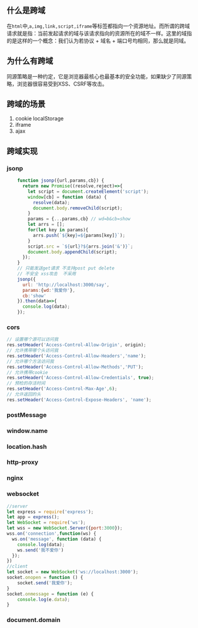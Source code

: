## 什么是跨域
在`html`中,`a,img,link,script,iframe`等标签都指向一个资源地址。而所谓的跨域请求就是指：当前发起请求的域与该请求指向的资源所在的域不一样。这里的域指的是这样的一个概念：我们认为若协议 + 域名 + 端口号均相同，那么就是同域。
## 为什么有跨域
同源策略是一种约定，它是浏览器最核心也最基本的安全功能，如果缺少了同源策略，浏览器很容易受到XSS、CSRF等攻击。
## 跨域的场景
1. cookie localStorage
2. iframe
3. ajax
## 跨域实现
### jsonp
```js
    function jsonp({url,params,cb}) {
      return new Promise((resolve,reject)=>{
        let script = document.createElement('script');
        window[cb] = function (data) {
          resolve(data);
          document.body.removeChild(script);
        }
        params = {...params,cb} // wd=b&cb=show
        let arrs = [];
        for(let key in params){
          arrs.push(`${key}=${params[key]}`);
        }
        script.src = `${url}?${arrs.join('&')}`;
        document.body.appendChild(script);
      });
    }
    // 只能发送get请求 不支持post put delete
    // 不安全 xss攻击  不采用
    jsonp({
      url: 'http://localhost:3000/say',
      params:{wd:'我爱你'},
      cb:'show'
    }).then(data=>{
      console.log(data);
    });

```

### cors

```js
// 设置哪个源可以访问我
res.setHeader('Access-Control-Allow-Origin', origin);
// 允许携带哪个头访问我
res.setHeader('Access-Control-Allow-Headers','name');
// 允许哪个方法访问我
res.setHeader('Access-Control-Allow-Methods','PUT');
// 允许携带cookie
res.setHeader('Access-Control-Allow-Credentials', true);
// 预检的存活时间
res.setHeader('Access-Control-Max-Age',6);
// 允许返回的头
res.setHeader('Access-Control-Expose-Headers', 'name');

```

### postMessage

### window.name
### location.hash
### http-proxy
### nginx
### websocket
```js
//server
let express = require('express');
let app = express();
let WebSocket = require('ws');
let wss = new WebSocket.Server({port:3000});
wss.on('connection',function(ws) {
  ws.on('message', function (data) {
    console.log(data);
    ws.send('我不爱你')
  });
})
//client
let socket = new WebSocket('ws://localhost:3000');
socket.onopen = function () {
	socket.send('我爱你');
}
socket.onmessage = function (e) {
	console.log(e.data);
}

```
### document.domain

